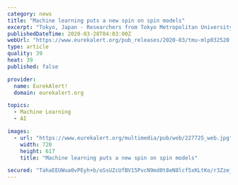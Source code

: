 ```yaml
---
category: news
title: "Machine learning puts a new spin on spin models"
excerpt: "Tokyo, Japan - Researchers from Tokyo Metropolitan University have used machine learning to study spin models, used in physics to study phase transitions. Previous work showed that image/handwriting classifying AI could be applied to distinguish states in the simplest models. The team showed the approach is applicable to more complex models and ..."
publishedDateTime: 2020-03-28T04:03:00Z
webUrl: "https://www.eurekalert.org/pub_releases/2020-03/tmu-mlp032520.php"
type: article
quality: 39
heat: 39
published: false

provider:
  name: EurekAlert!
  domain: eurekalert.org

topics:
  - Machine Learning
  - AI

images:
  - url: "https://www.eurekalert.org/multimedia/pub/web/227725_web.jpg"
    width: 720
    height: 617
    title: "Machine learning puts a new spin on spin models"

secured: "TahaEEUWua0vPEyh+b/oSsUZcUfBV15PvcN9md0t8eN8lcf5xKLtKo/r3ZzejZgKWYr8CNjXq9lfn//JaIu1kjwace+hshBSMTCPppeILp7KD+iZ8QkigQ6vdG0bzFOO0oGj8VZpwxXEeoii5Dl2HtYgvUegQG9obgRTZo2Tem6RWhPMXaQyYhlY3VqR6/XH075yrJgylyReSkRADr+diLc82AxhVDRM7RhuABgZmCVZ5fD6ZPdu1xKr4CZT470/m62DtEaYIo+va/QBg5gWlwKIcJoA0jy93iynndVg2Aq9v0c/ce3nRUbyhmjFYfkNTDxnnueG7J6ubHA1usWuMHVmYObselOYNK7ntwgUumuY/ApZG+YJR/lCn6JZbktXj3S//98uvVem88nqM+U7rGtLE66rC65RAVbRGSsc739BIgyJlVSv6VLOhkNeQNJIoNePu0cQb9EkByNQC8wvH1dAdYZopfd3RwyvITBd2iE=;xvGX4ZeKvsIbj/XwV5o0nQ=="
---
```


